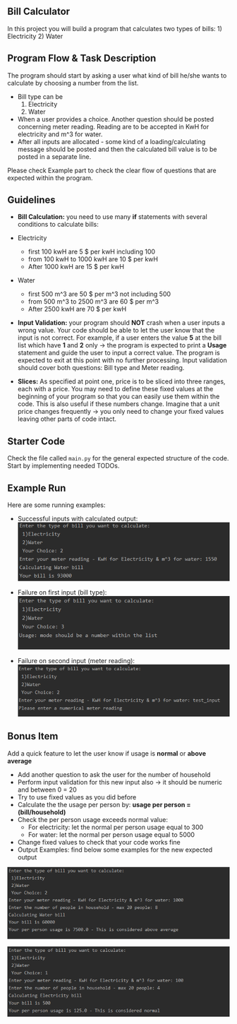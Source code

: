 ## Bill Calculator
In this project you will build a program that calculates two types of bills: 1) Electricity 2) Water

## Program Flow & Task Description
The program should start by asking a user what kind of bill he/she wants to calculate by choosing a number from the list.
- Bill type can be
    1. Electricity
    2. Water
- When a user provides a choice. Another question should be posted concerning meter reading. Reading are to be accepted in KwH for electricity and m^3 for water.
- After all inputs are allocated - some kind of a loading/calculating message should be posted and then the calculated bill value is to be posted in a separate line.

Please check Example part to check the clear flow of questions that are expected within the program.

## Guidelines
- **Bill Calculation:** you need to use many __if__ statements with several conditions to calculate bills:
- Electricity
    - first 100 kwH are 5 $ per kwH including 100
    - from 100 kwH to 1000 kwH are 10 $ per kwH
    - After 1000 kwH are 15 $ per kwH
- Water
    - first 500 m^3 are 50 $ per m^3 not including 500
    - from 500 m^3 to 2500 m^3 are 60 $ per m^3
    - After 2500 kwH are 70 $ per kwH
    
- **Input Validation:** your program should **NOT** crash when a user inputs a wrong value. Your code should be able to let the user know that the input is not correct.
For example, if a user enters the value __5__ at the bill list which have __1__ and __2__ only -> the program is expected to print a **Usage** statement and guide the user to input a correct value. The program is expected to exit at this point with no further processing.
Input validation should cover both questions: Bill type and Meter reading.

- **Slices:** As specified at point one, price is to be sliced into three ranges, each with a price. You may need to define these fixed values at the beginning of your program so that you can easily use them within the code.
This is also useful if these numbers change. Imagine that a unit price changes frequently -> you only need to change your fixed values leaving other parts of code intact.

## Starter Code
Check the file called `main.py` for the general expected structure of the code. Start by implementing needed TODOs.

## Example Run
Here are some running examples:
- Successful inputs with calculated output: ![image](assets/success_run.PNG)

- Failure on first input (bill type):       <img src="assets/failure_input_1.PNG" alt="drawing" width="600"/>

- Failure on second input (meter reading): ![image](assets/failure_input_2.PNG)

## Bonus Item 
Add a quick feature to let the user know if usage is **normal** or **above average**
 - Add another question to ask the user for the number of household
 - Perform input validation for this new input also -> it should be numeric and between 0 = 20
 - Try to use fixed values as you did before
 - Calculate the the usage per person by: __usage per person = (bill/household)__
 - Check the per person usage exceeds normal value:
    - For electricity: let the normal per person usage equal to 300
    - For water: let the normal per person usage equal to 5000
 - Change fixed values to check that your code works fine
 - Output Examples: find below some examples for the new expected output
 
 ![image](assets/bonus_item_water_above_average.PNG)
 
 ![image](assets/bonus_item_ele_normal.PNG)
 